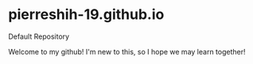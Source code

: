 # pierreshih-19.github.io
Default Repository

Welcome to my github! I'm new to this, so I hope we may learn together!
